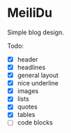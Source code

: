 # MeiliDu

Simple blog design.

Todo:

- [x] header
- [x] headlines
- [x] general layout
- [x] nice underline
- [x] images
- [x] lists
- [x] quotes
- [x] tables
- [ ] code blocks
